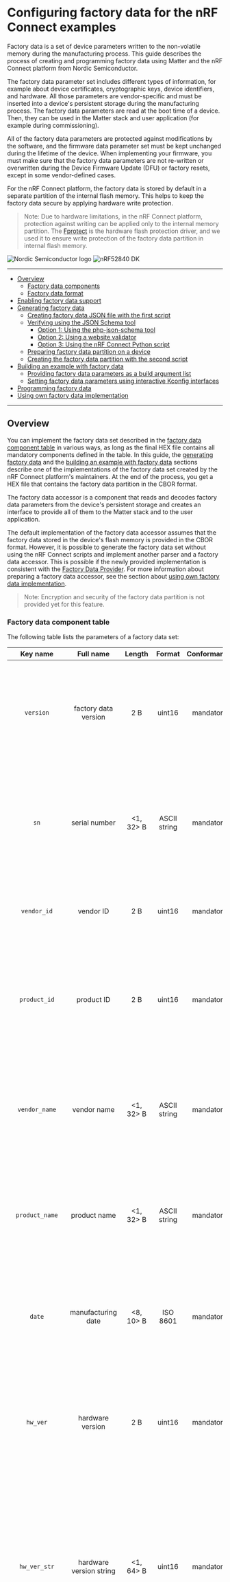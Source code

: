# Configuring factory data for the nRF Connect examples

Factory data is a set of device parameters written to the non-volatile memory
during the manufacturing process. This guide describes the process of creating
and programming factory data using Matter and the nRF Connect platform from
Nordic Semiconductor.

The factory data parameter set includes different types of information, for
example about device certificates, cryptographic keys, device identifiers, and
hardware. All those parameters are vendor-specific and must be inserted into a
device's persistent storage during the manufacturing process. The factory data
parameters are read at the boot time of a device. Then, they can be used in the
Matter stack and user application (for example during commissioning).

All of the factory data parameters are protected against modifications by the
software, and the firmware data parameter set must be kept unchanged during the
lifetime of the device. When implementing your firmware, you must make sure that
the factory data parameters are not re-written or overwritten during the Device
Firmware Update (DFU) or factory resets, except in some vendor-defined cases.

For the nRF Connect platform, the factory data is stored by default in a
separate partition of the internal flash memory. This helps to keep the factory
data secure by applying hardware write protection.

> Note: Due to hardware limitations, in the nRF Connect platform, protection
> against writing can be applied only to the internal memory partition. The
> [Fprotect](https://developer.nordicsemi.com/nRF_Connect_SDK/doc/latest/nrf/libraries/others/fprotect.html)
> is the hardware flash protection driver, and we used it to ensure write
> protection of the factory data partition in internal flash memory.

<img src="../../examples/platform/nrfconnect/doc/images/Logo_RGB_H-small.png" alt="Nordic Semiconductor logo"/>
<img src="../../examples/platform/nrfconnect/doc/images/nRF52840-DK-small.png" alt="nRF52840 DK">

<hr>

-   [Overview](#overview)
    -   [Factory data components](#factory-data-component-table)
    -   [Factory data format](#factory-data-format)
-   [Enabling factory data support](#enabling-factory-data-support)
-   [Generating factory data](#generating-factory-data)
    -   [Creating factory data JSON file with the first script](#creating-factory-data-json-file-with-the-first-script)
    -   [Verifying using the JSON Schema tool](#verifying-using-the-json-schema-tool)
        -   [Option 1: Using the php-json-schema tool](#option-1-using-the-php-json-schema-tool)
        -   [Option 2: Using a website validator](#option-2-using-a-website-validator)
        -   [Option 3: Using the nRF Connect Python script](#option-3-using-the-nrf-connect-python-script)
    -   [Preparing factory data partition on a device](#preparing-factory-data-partition-on-a-device)
    -   [Creating the factory data partition with the second script](#creating-a-factory-data-partition-with-the-second-script)
-   [Building an example with factory data](#building-an-example-with-factory-data)
    -   [Providing factory data parameters as a build argument list](#providing-factory-data-parameters-as-a-build-argument-list)
    -   [Setting factory data parameters using interactive Kconfig interfaces](#setting-factory-data-parameters-using-interactive-kconfig-interfaces)
-   [Programming factory data](#programming-factory-data)
-   [Using own factory data implementation](#using-own-factory-data-implementation)

<hr>

## Overview

You can implement the factory data set described in the
[factory data component table](#factory-data-component-table) in various ways,
as long as the final HEX file contains all mandatory components defined in the
table. In this guide, the [generating factory data](#generating-factory-data)
and the
[building an example with factory data](#building-an-example-with-factory-data)
sections describe one of the implementations of the factory data set created by
the nRF Connect platform's maintainers. At the end of the process, you get a HEX
file that contains the factory data partition in the CBOR format.

The factory data accessor is a component that reads and decodes factory data
parameters from the device's persistent storage and creates an interface to
provide all of them to the Matter stack and to the user application.

The default implementation of the factory data accessor assumes that the factory
data stored in the device's flash memory is provided in the CBOR format.
However, it is possible to generate the factory data set without using the nRF
Connect scripts and implement another parser and a factory data accessor. This
is possible if the newly provided implementation is consistent with the
[Factory Data Provider](../../src/platform/nrfconnect/FactoryDataProvider.h).
For more information about preparing a factory data accessor, see the section
about
[using own factory data implementation](#using-own-factory-data-implementation).

> Note: Encryption and security of the factory data partition is not provided
> yet for this feature.

### Factory data component table

The following table lists the parameters of a factory data set:

|     Key name      |              Full name               |   Length   |    Format    | Conformance |                                                                                                                                                                                                            Description                                                                                                                                                                                                             |
| :---------------: | :----------------------------------: | :--------: | :----------: | :---------: | :--------------------------------------------------------------------------------------------------------------------------------------------------------------------------------------------------------------------------------------------------------------------------------------------------------------------------------------------------------------------------------------------------------------------------------: |
|     `version`     |         factory data version         |    2 B     |    uint16    |  mandatory  |                                                                                                                                A version of the current factory data set. It cannot be changed by a user and it must be coherent with current version of the Factory Data Provider on device side.                                                                                                                                 |
|       `sn`        |            serial number             | <1, 32> B  | ASCII string |  mandatory  |                                                                                                                                                A serial number parameter defines an unique number of manufactured device. The maximum length of the serial number is 32 characters.                                                                                                                                                |
|    `vendor_id`    |              vendor ID               |    2 B     |    uint16    |  mandatory  |                                                                                                                                                                            A CSA-assigned ID for the organization responsible for producing the device.                                                                                                                                                                            |
|   `product_id`    |              product ID              |    2 B     |    uint16    |  mandatory  |                                                                                                                                       A unique ID assigned by the device vendor to identify the product. It defaults to a CSA-assigned ID that designates a non-production or test product.                                                                                                                                        |
|   `vendor_name`   |             vendor name              | <1, 32> B  | ASCII string |  mandatory  |                                                                                                                                       A human-readable vendor name that provides a simple string containing identification of device's vendor for the application and Matter stack purposes.                                                                                                                                       |
|  `product_name`   |             product name             | <1, 32> B  | ASCII string |  mandatory  |                                                                                                                                      A human-readable product name that provides a simple string containing identification of the product for the application and the Matter stack purposes.                                                                                                                                       |
|      `date`       |          manufacturing date          | <8, 10> B  |   ISO 8601   |  mandatory  |                                                                                                                                               A manufacturing date specifies the date that the device was manufactured. The date format used is ISO 8601, for example `YYYY-MM-DD`.                                                                                                                                                |
|     `hw_ver`      |           hardware version           |    2 B     |    uint16    |  mandatory  |                                                                                                                                  A hardware version number that specifies the version number of the hardware of the device. The value meaning and the versioning scheme is defined by the vendor.                                                                                                                                  |
|   `hw_ver_str`    |       hardware version string        | <1, 64> B  |    uint16    |  mandatory  |                                                                                    A hardware version string parameter that specifies the version of the hardware of the device as a more user-friendly value than that presented by the hardware version integer value. The value meaning and the versioning scheme is defined by the vendor.                                                                                     |
|     `rd_uid`      |     rotating device ID unique ID     | <16, 32> B | byte string  |  mandatory  |                                                                      The unique ID for rotating device ID, which consists of a randomly-generated 128-bit (or longer) octet string. This parameter should be protected against reading or writing over-the-air after initial introduction into the device, and stay fixed during the lifetime of the device.                                                                       |
|    `dac_cert`     | (DAC) Device Attestation Certificate | <1, 602> B | byte string  |  mandatory  |                                                                    The Device Attestation Certificate (DAC) and the corresponding private key are unique to each Matter device. The DAC is used for the Device Attestation process and to perform commissioning into a fabric. The DAC is a DER-encoded X.509v3-compliant certificate, as defined in RFC 5280.                                                                     |
|     `dac_key`     |           DAC private key            |    68 B    | byte string  |  mandatory  |                                                                                                                The private key associated with the Device Attestation Certificate (DAC). This key should be encrypted and maximum security should be guaranteed while generating and providing it to factory data.                                                                                                                 |
|    `pai_cert`     |   Product Attestation Intermediate   | <1, 602> B | byte string  |  mandatory  |                                                                     An intermediate certificate is an X.509 certificate, which has been signed by the root certificate. The last intermediate certificate in a chain is used to sign the leaf (the Matter device) certificate. The PAI is a DER-encoded X.509v3-compliant certificate as defined in RFC 5280.                                                                      |  |
|    `spake2_it`    |      SPAKE2+ iteration counter       |    4 B     |    uint32    |  mandatory  |                                                                                                                                  A SPAKE2+ iteration counter is the amount of PBKDF2 (a key derivation function) interactions in a cryptographic process used during SPAKE2+ Verifier generation.                                                                                                                                  |
|   `spake2_salt`   |             SPAKE2+ salt             | <32, 64> B | byte string  |  mandatory  |                                                                                                 The SPAKE2+ salt is a random piece of data, at least 32 byte long. It is used as an additional input to a one-way function that performs the cryptographic operations. A new salt should be randomly generated for each password.                                                                                                  |
| `spake2_verifier` |           SPAKE2+ verifier           |    97 B    | byte string  |  mandatory  |                                                                                                                                                                        The SPAKE2+ verifier generated using SPAKE2+ salt, iteration counter, and passcode.                                                                                                                                                                         |
|  `discriminator`  |            Discriminator             |    2 B     |    uint16    |  mandatory  |                                                                                                                                                   A 12-bit value matching the field of the same name in the setup code. The discriminator is used during the discovery process.                                                                                                                                                    |
|    `passcode`     |            SPAKE passcode            |    4 B     |    uint32    |  optional   | A pairing passcode is a 27-bit unsigned integer which serves as a proof of possession during the commissioning. Its value must be restricted to the values from `0x0000001` to `0x5F5E0FE` (`00000001` to `99999998` in decimal), excluding the following invalid passcode values: `00000000`, `11111111`, `22222222`, `33333333`, `44444444`, `55555555`, `66666666`, `77777777`, `88888888`, `99999999`, `12345678`, `87654321`. |
|      `user`       |              User data               |  variable  | JSON string  | max 1024 B  |                                                                          The user data is provided in the JSON format. This parameter is optional and depends on user's or manufacturer's purpose (or both). It is provided as a string from persistent storage and should be parsed in the user application. This data is not used by the Matter stack.                                                                           |

### Factory data format

The factory data set must be saved into a HEX file that can be written to the
flash memory of the Matter device.

In the nRF Connect example, the factory data set is represented in the CBOR
format and is stored in a HEX file. The file is then programmed to a device. The
JSON format is used as an intermediate, human-readable representation of the
data. The format is regulated by the
[JSON Schema](https://github.com/project-chip/connectedhomeip/blob/master/scripts/tools/nrfconnect/nrfconnect_factory_data.schema)
file.

All parameters of the factory data set are either mandatory or optional:

-   Mandatory parameters must always be provided, as they are required for
    example to perform commissioning to the Matter network.
-   Optional parameters can be used for development and testing purposes. For
    example, the `user` data parameter consists of all data that is needed by a
    specific manufacturer and that is not included in the mandatory parameters.

In the factory data set, the following formats are used:

-   uint16 and uint32 -- These are the numeric formats representing,
    respectively, two-bytes length unsigned integer and four-bytes length
    unsigned integer. This value is stored in a HEX file in the big-endian
    order.
-   Byte string - This parameter represents the sequence of integers between `0`
    and `255`(inclusive), without any encoding. Because the JSON format does not
    allow to use of byte strings, the `hex:` prefix is added to a parameter, and
    its representation is converted to a HEX string. For example, an ASCII
    string _`abba`_ is represented as _`hex:61626261`_ in the JSON file and then
    stored in the HEX file as `0x61626261`. The HEX string length in the JSON
    file is two times greater than the byte string plus the size of the prefix.
-   ASCII string is a string representation in ASCII encoding without
    null-terminating.
-   ISO 8601 format is a
    [date format](https://www.iso.org/iso-8601-date-and-time-format.html) that
    represents a date provided in the `YYYY-MM-DD` or `YYYYMMDD` format.
-   All certificates stored in factory data are provided in the
    [X.509](https://www.itu.int/rec/T-REC-X.509-201910-I/en) format.

<hr>

## Enabling factory data support

By default, the factory data support is disabled in all nRF Connect examples and
the nRF Connect device uses predefined parameters from the Matter core, which
you should not change. To start using factory data stored in the flash memory
and the **Factory Data Provider** from the nRF Connect platform, build an
example with the following option (replace _<build_target>_ with your board
name, for example, `nrf52840dk_nrf52840`):

```
$ west build -b <build_target> -- -DCONFIG_CHIP_FACTORY_DATA=y
```

## Generating factory data

This section describes generating factory data using the following nRF Connect
Python scripts:

-   The first script creates a JSON file that contains a user-friendly
    representation of the factory data.
-   The second script uses the JSON file to create a factory data partition and
    save it to a HEX file.

After these operations, you will program a HEX file containing factory data
partition into the device's flash memory.

You can use the second script without invoking the first one by providing a JSON
file written in another way. To make sure that the JSON file is correct and the
device is able to read out parameters, verify the file using the
[JSON schema](#verifying-using-the-json-schema-tool).

### Creating factory data JSON file with the first script

A Matter device needs a proper factory data partition stored in the flash memory
to read out all required parameters during startup. To simplify the factory data
generation, you can use the
[generate_nrfconnect_chip_factory_data.py](../../scripts/tools/nrfconnect/generate_nrfconnect_chip_factory_data.py)
Python script to provide all required parameters and generate a human-readable
JSON file.

To use this script, complete the following steps:

1. Navigate to the `connectedhomeip` root directory.

2. Run the script with `-h` option to see all possible options:

```
$ python scripts/tools/nrfconnect/generate_nrfconnect_chip_factory_data.py -h
```

3. Prepare a list of arguments:

    a. Fill up all mandatory arguments:

    ```
    --sn --vendor_id, --product_id, --vendor_name, --product_name, --date, --hw_ver, --hw_ver_str, --spake2_it, --spake2_salt, --discriminator
    ```

    b. Add output file path:

    ```
    -o <output_dir>
    ```

    c. Generate SPAKE2 verifier using one of the following methods:

    - Automatic:

        ```
        --passcode <pass_code>
        ```

    - Manual:

        ```
        --spake2_verifier <verifier>
        ```

    d. Add paths to `.der` files that contain PAI and DAC certificates and the
    DAC private key (replace the respective variables with the file names) using
    one of the following methods:

    - Automatic:

    ```
    --chip_cert_path <path to chip-cert executable>
    ```

    > Note: To generate new certificates, you need the `chip-cert` executable.
    > See the note at the end of this section to learn how to get it.

    - Manual:

    ```
    --dac_cert <path to DAC certificate>.der --dac_key <path to DAC key>.der --pai_cert <path to PAI certificate>.der
    ```

    e. (optional) Add the new unique ID for rotating device ID using one of the
    following options:

    - Provide an existing ID:

        ```
        --rd_uid <rotating device ID unique ID>
        ```

    - Generate a new ID and provide it ():

        ```
        --generate_rd_uid
        --rd_uid <rotating device ID unique ID>
        ```

        You can find a newly generated unique ID in the console output.

    f. (optional) Add the JSON schema to verify the JSON file (replace the
    respective variable with the file path):

    ```
    --schema <path to JSON Schema file>
    ```

    g. (optional) Add a request to include a pairing passcode in the JSON file:

    ```
    --include_passcode
    ```

    h. (optional) Add the request to overwrite existing the JSON file:

    ```
    --overwrite
    ```

4. Run the script using the prepared list of arguments:

```
$ python generate_nrfconnect_chip_factory_data.py <arguments>
```

For example, a final invocation of the Python script can look similar to the
following one:

```
$ python scripts/tools/nrfconnect/generate_nrfconnect_chip_factory_data.py \
--sn "11223344556677889900" \
--vendor_id 65521 \
--product_id 32774 \
--vendor_name "Nordic Semiconductor ASA" \
--product_name "not-specified" \
--date "2022-02-02" \
--hw_ver 1 \
--hw_ver_str "prerelase" \
--dac_cert "credentials/development/attestation/Matter-Development-DAC-8006-Cert.der" \
--dac_key "credentials/development/attestation/Matter-Development-DAC-8006-Key.der" \
--pai_cert "credentials/development/attestation/Matter-Development-PAI-noPID-Cert.der" \
--spake2_it 1000 \
--spake2_salt "U1BBS0UyUCBLZXkgU2FsdA==" \
--discriminator 0xF00 \
--generate_rd_uid \
--passcode 20202021 \
--out "build.json" \
--schema "scripts/tools/nrfconnect/nrfconnect_factory_data.schema"
```

As the result of the above example, a unique ID for the rotating device ID is
created, SPAKE2+ verifier is generated using the `spake2p` executable, and the
JSON file is verified using the prepared JSON Schema.

If the script finishes successfully, go to the location you provided with the
`-o` argument. Use the JSON file you find there when
[generating the factory data partition](#generating-factory-data).

> Note: Generating new certificates is optional if default vendor and product
> IDs are used and requires providing a path to the `chip-cert` executable. To
> get it, complete the following steps:
>
> 1.  Navigate to the `connectedhomeip` root directory.
> 2.  In a terminal, run the command:
>     `cd src/tools/chip-cert && gn gen out && ninja -C out chip-cert` to build
>     the executable.
> 3.  Add the `connectedhomeip/src/tools/chip-cert/out/chip-cert` path as an
>     argument of `--chip_cert_path` for the Python script.

> Note: By default, overwriting the existing JSON file is disabled. This means
> that you cannot create a new JSON file with the same name in the exact
> location as an existing file. To allow overwriting, add the `--overwrite`
> option to the argument list of the Python script.

### Verifying using the JSON Schema tool

The JSON file that contains factory data can be verified using the
[JSON Schema file](https://github.com/project-chip/connectedhomeip/blob/master/scripts/tools/nrfconnect/nrfconnect_factory_data.schema).
You can use one of three options to validate the structure and contents of the
JSON data.

#### Option 1: Using the php-json-schema tool

To check the JSON file using a JSON Schema verification tool manually on a Linux
machine, complete the following steps:

1. Install the `php-json-schema` package:

```
$ sudo apt install php-json-schema
```

2. Run the following command, with _<path_to_JSON_file>_ and
   _<path_to_schema_file>_ replaced with the paths to the JSON file and the
   Schema file, respectively:

```
$ validate-json <path_to_JSON_file> <path_to_schema_file>
```

The tool returns empty output in case of success.

#### Option 2: Using a website validator

You can also use external websites instead of the `php-json-schema` tool to
verify a factory data JSON file. For example, go to the
[JSON Schema Validator website](https://www.jsonschemavalidator.net/),
copy-paste the content of the
[JSON Schema file](https://github.com/project-chip/connectedhomeip/blob/master/scripts/tools/nrfconnect/nrfconnect_factory_data.schema)
to the first window and a JSON file to the second one. A message under the
window indicates the validation status.

#### Option 3: Using the nRF Connect Python script

You can have the JSON file checked automatically by the Python script during the
file generation. For this to happen, you must install the `jsonschema` Python
module in your Python environment and provide the path to the JSON schema file
as an additional argument. To do this, complete the following steps:

1. Install the `jsonschema` Python module by invoking one of the following
   commands from the Matter root directory:

    - Install only the `jsonschema` module:

        ```
        $ python -m pip install jsonschema
        ```

    - Install the `jsonschema` module together with all dependencies for Matter:

        ```
        $ python -m pip install -r ./scripts/requirements.nrfconnect.txt
        ```

2. Run the following command (remember to replace the _<path_to_schema>_
   variable):

```
$ python generate_nrfconnect_chip_factory_data.py --schema <path_to_schema>
```

> Note: To learn more about the JSON schema, visit
> [this unofficial JSON Schema tool usage website](https://json-schema.org/understanding-json-schema/).

### Preparing factory data partition on a device

The factory data partition is an area in the device's persistent storage where a
factory data set is stored. This area is configured using the
[Partition Manager](https://developer.nordicsemi.com/nRF_Connect_SDK/doc/latest/nrf/scripts/partition_manager/partition_manager.html),
within which all partitions are declared in the `pm_static.yml` file.

To prepare an example that supports factory data, add a partition called
`factory_data` to the `pm_static.yml` file. The partition size should be a
multiple of one flash page (for nRF52 and nRF53 SoCs, a single page size equals
4 kB).

See the following code snippet for an example of a factory data partition in the
`pm_static.yml` file. The snippet is based on the `pm_static.yml` file from the
[Lock application example](../../examples/lock-app/nrfconnect/configuration/nrf52840dk_nrf52840/pm_static_dfu.yml)
and uses the nRF52840 DK:

```
...
mcuboot_primary_app:
    orig_span: &id002
        - app
    span: *id002
    address: 0x7200
    size: 0xf3e00

factory_data:
    address: 0xfb00
    size: 0x1000
    region: flash_primary

settings_storage:
    address: 0xfc000
    size: 0x4000
    region: flash_primary
...
```

In this example, a `factory_data` partition has been placed between the
application partition (`mcuboot_primary_app`) and the settings storage. Its size
has been set to one flash page (4 kB).

Use Partition Manager's report tool to ensure you created a factory data
partition correctly. To do that, navigate to the example directory and run the
following command:

```
$ west build -t partition_manager_report
```

The output will look similar to the following one:

```

  external_flash (0x800000 - 8192kB):
+---------------------------------------------+
| 0x0: mcuboot_secondary (0xf4000 - 976kB)    |
| 0xf4000: external_flash (0x70c000 - 7216kB) |
+---------------------------------------------+

  flash_primary (0x100000 - 1024kB):
+-------------------------------------------------+
| 0x0: mcuboot (0x7000 - 28kB)                    |
+---0x7000: mcuboot_primary (0xf4000 - 976kB)-----+
| 0x7000: mcuboot_pad (0x200 - 512B)              |
+---0x7200: mcuboot_primary_app (0xf3e00 - 975kB)-+
| 0x7200: app (0xf3e00 - 975kB)                   |
+-------------------------------------------------+
| 0xfb000: factory_data (0x1000 - 4kB)            |
| 0xfc000: settings_storage (0x4000 - 16kB)       |
+-------------------------------------------------+

  sram_primary (0x40000 - 256kB):
+--------------------------------------------+
| 0x20000000: sram_primary (0x40000 - 256kB) |
+--------------------------------------------+

```

### Creating a factory data partition with the second script

To store the factory data set in the device's persistent storage, convert the
data from the JSON file to its binary representation in the CBOR format. To do
this, use the
[nrfconnect_generate_partition.py](../../scripts/tools/nrfconnect/nrfconnect_generate_partition.py)
to generate the factory data partition:

1. Navigate to the _connectedhomeip_ root directory
2. Run the following command pattern:

```
$ python scripts/tools/nrfconnect/nrfconnect_generate_partition.py -i <path_to_JSON_file> -o <path_to_output> --offset <partition_address_in_memory> --size <partition_size>
```

In this command:

-   _<path_to_JSON_file>_ is a path to the JSON file containing appropriate
    factory data.
-   _<path_to_output>_ is a path to an output file without any prefix. For
    example, providing `/build/output` as an argument will result in creating
    `/build/output.hex` and `/build/output.bin`.
-   _<partition_address_in_memory>_ is an address in the device's persistent
    storage area where a partition data set is to be stored.
-   _<partition_size>_ is a size of partition in the device's persistent storage
    area. New data is checked according to this value of the JSON data to see if
    it fits the size.

To see the optional arguments for the script, use the following command:

```
$ python scripts/tools/nrfconnect/nrfconnect_generate_partition.py -h
```

**Example of the command for the nRF52840 DK:**

```
$ python scripts/tools/nrfconnect/nrfconnect_generate_partition.py -i build/zephyr/factory_data.json -o build/zephyr/factory_data --offset 0xfb000 --size 0x1000
```

As a result, `factory_data.hex` and `factory_data.bin` files are created in the
`/build/zephyr/` directory. The first file contains the memory offset. For this
reason, it can be programmed directly to the device using a programmer (for
example, `nrfjprog`).

<hr>

## Building an example with factory data

You can manually generate the factory data set using the instructions described
in the [Generating factory data](#generating-factory-data) section. Another way
is to use the nRF Connect platform build system that creates factory data
content automatically using Kconfig options and includes the content in the
final firmware binary.

To enable generating the factory data set automatically, go to the example's
directory and build the example with the following option (replace
`nrf52840dk_nrf52840` with your board name):

```
$ west build -b nrf52840dk_nrf52840 -- -DCONFIG_CHIP_FACTORY_DATA=y -DCONFIG_CHIP_FACTORY_DATA_BUILD=y
```

Alternatively, you can also add `CONFIG_CHIP_FACTORY_DATA_BUILD=y` Kconfig
setting to the example's `prj.conf` file.

Each factory data parameter has a default value. These are described in the
[Kconfig file](../../config/nrfconnect/chip-module/Kconfig). Setting a new value
for the factory data parameter can be done either by providing it as a build
argument list or by using interactive Kconfig interfaces.

### Providing factory data parameters as a build argument list

This way for providing factory data can be used with third-party build script,
as it uses only one command. All parameters can be edited manually by providing
them as an additional option for the west command. For example (replace
`nrf52840dk_nrf52840` with own board name):

```
$ west build -b nrf52840dk_nrf52840 -- -DCONFIG_CHIP_FACTORY_DATA=y --DCONFIG_CHIP_FACTORY_DATA_BUILD=y --DCONFIG_CHIP_DEVICE_DISCRIMINATOR=0xF11
```

Alternatively, you can add the relevant Kconfig option lines to the example's
`prj.conf` file.

### Setting factory data parameters using interactive Kconfig interfaces

You can edit all configuration options using the interactive Kconfig interface.

See the
[Configuring nRF Connect examples](../guides/nrfconnect_examples_configuration.md)
page for information about how to configure Kconfig options.

In the configuration window, expand the items
`Modules -> connectedhomeip (/home/arbl/matter/connectedhomeip/config/nrfconnect/chip-module) -> Connected Home over IP protocol stack`.
You will see all factory data configuration options, as in the following
snippet:

```
(65521) Device vendor ID
(32774) Device product ID
[*] Enable Factory Data build
[*]     Enable merging generated factory data with the build tar
[*]     Use default certificates located in Matter repository
[ ]     Enable SPAKE2 verifier generation
[*]     Enable generation of a new Rotating device id unique id
(11223344556677889900) Serial number of device
(Nordic Semiconductor ASA) Human-readable vendor name
(not-specified) Human-readable product name
(2022-01-01) Manufacturing date in ISO 8601
(0) Integer representation of hardware version
(prerelease) user-friendly string representation of hardware ver
(0xF00) Device pairing discriminator
(20202021) SPAKE2+ passcode
(1000) SPAKE2+ iteration count
(U1BBS0UyUCBLZXkgU2FsdA==) SPAKE2+ salt in string format
(uWFwqugDNGiEck/po7KHwwMwwqZgN10XuyBajPGuyzUEV/iree4lOrao5GuwnlQ
(91a9c12a7c80700a31ddcfa7fce63e44) A rotating device id unique i
```

> Note: To get more information about how to use the interactive Kconfig
> interfaces, read the
> [Kconfig docummentation](https://developer.nordicsemi.com/nRF_Connect_SDK/doc/latest/zephyr/build/kconfig/menuconfig.html).

<hr>

## Programming factory data

The HEX file containing factory data can be programmed into the device's flash
memory using `nrfjprog` and the J-Link programmer. To do this, use the following
command:

```
$ nrfjprog --program factory_data.hex
```

In this command, you can add the `--family` argument and provide the name of the
DK: `NRF52` for the nRF52840 DK or `NRF53` for the nRF5340 DK. For example:

```
$ nrfjprog --family NRF52 --program factory_data.hex
```

> Note: For more information about how to use the `nrfjprog` utility, visit
> [Nordic Semiconductor's Infocenter](https://infocenter.nordicsemi.com/index.jsp?topic=%2Fug_nrf_cltools%2FUG%2Fcltools%2Fnrf_nrfjprogexe.html).

Another way to program the factory data to a device is to use the nRF Connect
platform build system described in
[Building an example with factory data](#building-an-example-with-factory-data),
and build an example with the additional option
`-DCONFIG_CHIP_FACTORY_DATA_MERGE_WITH_FIRMWARE=y`:

```
$ west build -b nrf52840dk_nrf52840 -- \
-DCONFIG_CHIP_FACTORY_DATA=y \
-DCONFIG_CHIP_FACTORY_DATA_BUILD=y \
-DCONFIG_CHIP_FACTORY_DATA_MERGE_WITH_FIRMWARE=y
```

You can also build an example with auto-generation of new CD, DAC and PAI
certificates. The newly generated certificates will be added to factory data set
automatically. To generate new certificates disable using default certificates
by building an example with the additional option
`-DCHIP_FACTORY_DATA_USE_DEFAULT_CERTS=n`:

```
$ west build -b nrf52840dk_nrf52840 -- \
-DCONFIG_CHIP_FACTORY_DATA=y \
-DCONFIG_CHIP_FACTORY_DATA_BUILD=y \
-DCONFIG_CHIP_FACTORY_DATA_MERGE_WITH_FIRMWARE=y \
-DCONFIG_CHIP_FACTORY_DATA_USE_DEFAULT_CERTS=n
```

> Note: To generate new certificates using the nRF Connect platform build
> system, you need the `chip-cert` executable in your system variable PATH. To
> learn how to get `chip-cert`, go to the note at the end of
> [creating the factory data partition with the second script](#creating-a-factory-data-partition-with-the-second-script)
> section, and then add the newly built executable to the system variable PATH.
> The Cmake build system will find this executable automatically.

After that, use the following command from the example's directory to write
firmware and newly generated factory data at the same time:

```
$ west flash
```

<hr>

## Using own factory data implementation

The [factory data generation process](#generating-factory-data) described above
is only an example valid for the nRF Connect platform. You can well create a HEX
file containing all [factory data components](#factory-data-component-table) in any
format and then implement a parser to read out all parameters and pass them to a
provider. Each manufacturer can implement a factory data set on its own by
implementing a parser and a factory data accessor inside the Matter stack. Use
the [nRF Connect Provider](../../src/platform/nrfconnect/FactoryDataProvider.h)
and [FactoryDataParser](../../src/platform/nrfconnect/FactoryDataParser.h) as
examples.

You can read the factory data set from the device's flash memory in different
ways, depending on the purpose and the format. In the nRF Connect example, the
factory data is stored in the CBOR format. The device uses the
[Factory Data Parser](../../src/platform/nrfconnect/FactoryDataParser.h) to read
out raw data, decode it, and store it in the `FactoryData` structure. The
[Factor Data Provider](../../src/platform/nrfconnect/FactoryDataProvider.c)
implementation uses this parser to get all needed factory data parameters and
provide them to the Matter core.

In the nRF Connect example, the `FactoryDataProvider` is a template class that
inherits from `DeviceAttestationCredentialsProvider`,
`CommissionableDataProvider`, and `DeviceInstanceInfoProvider` classes. Your
custom implementation must also inherit from these classes and implement their
functions to get all factory data parameters from the device's flash memory.
These classes are virtual and need to be overridden by the derived class. To
override the inherited classes, complete the following steps:

1. Override the following methods:

```
    // ===== Members functions that implement the DeviceAttestationCredentialsProvider
    CHIP_ERROR GetCertificationDeclaration(MutableByteSpan & outBuffer) override;
    CHIP_ERROR GetFirmwareInformation(MutableByteSpan & out_firmware_info_buffer) override;
    CHIP_ERROR GetDeviceAttestationCert(MutableByteSpan & outBuffer) override;
    CHIP_ERROR GetProductAttestationIntermediateCert(MutableByteSpan & outBuffer) override;
    CHIP_ERROR SignWithDeviceAttestationKey(const ByteSpan & messageToSign, MutableByteSpan & outSignBuffer) override;

    // ===== Members functions that implement the CommissionableDataProvider
    CHIP_ERROR GetSetupDiscriminator(uint16_t & setupDiscriminator) override;
    CHIP_ERROR SetSetupDiscriminator(uint16_t setupDiscriminator) override;
    CHIP_ERROR GetSpake2pIterationCount(uint32_t & iterationCount) override;
    CHIP_ERROR GetSpake2pSalt(MutableByteSpan & saltBuf) override;
    CHIP_ERROR GetSpake2pVerifier(MutableByteSpan & verifierBuf, size_t & verifierLen) override;
    CHIP_ERROR GetSetupPasscode(uint32_t & setupPasscode) override;
    CHIP_ERROR SetSetupPasscode(uint32_t setupPasscode) override;

    // ===== Members functions that implement the DeviceInstanceInfoProvider
    CHIP_ERROR GetVendorName(char * buf, size_t bufSize) override;
    CHIP_ERROR GetVendorId(uint16_t & vendorId) override;
    CHIP_ERROR GetProductName(char * buf, size_t bufSize) override;
    CHIP_ERROR GetProductId(uint16_t & productId) override;
    CHIP_ERROR GetSerialNumber(char * buf, size_t bufSize) override;
    CHIP_ERROR GetManufacturingDate(uint16_t & year, uint8_t & month, uint8_t & day) override;
    CHIP_ERROR GetHardwareVersion(uint16_t & hardwareVersion) override;
    CHIP_ERROR GetHardwareVersionString(char * buf, size_t bufSize) override;
    CHIP_ERROR GetRotatingDeviceIdUniqueId(MutableByteSpan & uniqueIdSpan) override;
```

2. Move the newly created parser and provider files to your project directory.
3. Add the files to the `CMakeList.txt` file.
4. Disable building both the default and the nRF Connect implementations of
   factory data providers to start using your own implementation of factory data
   parser and provider. This can be done in one of the following ways:

-   Add `CONFIG_FACTORY_DATA_CUSTOM_BACKEND=y` Kconfig setting to `prj.conf`
    file.
-   Build an example with following option (replace _<build_target>_ with your
    board name, for example `nrf52840dk_nrf52840`):

```
    $ west build -b <build_target> -- -DCONFIG_FACTORY_DATA_CUSTOM_BACKEND=y
```
